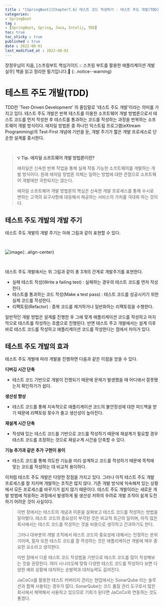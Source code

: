 ```yaml
---
title : "[SpringBoot][Chapter7.6] 테스트 코드 작성하기 - 테스트 주도 개발(TDD)"
categories:
- SpringBoot
tag :
- [SpringBoot, Spring, Java, Intelij, TDD]
toc: true
toc_sticky : true
published : true
date : 2022-08-01
last_modified_at : 2022-08-01
---
```






장정우님이 지음, [스프링부트 핵심가이드 :: 스프링 부트를 활용한 애플리케이션 개발 실무] 책을 읽고 정리한 필기입니다.📢
{: .notice--warning}



# 테스트 주도 개발(TDD)

TDD란 'Test-Driven Development' 의 줄임말로 '테스트 주도 개발'이라는 의미를 가지고 있다. 테스트 주도 개발은 반복 테스트를 이용한 소프트웨어 개발 방법론으로서 테스트 코드를 먼저 작성한 후 테스트를 통과하는 코드를 작성하는 과정을 반복하는 소프트웨어 개발 방식이다. 애자일 방법론 중 하나인 익스트림 프로그램(eXtream Programming)의 Test-First 개념에 기반을 둔, 개발 주기가 짧은 개발 프로세스로 단순한 설계를 중시한다.

<br>

> **💡 Tip. 애자일 소프트웨어 개발 방법론이란?**
>
> 애자일은 신속한 반복 작업을 통해 실제 작동 가능한 소프트웨어를 개발하는 개발 방식이다. 원래 애자일 방법론 자체는 일하는 방법에 대한 관점으로 소프트웨어 개발에만 국한되지는 않는다.
>
> 애자일 소프트웨어 개발 방법론의 핵심은 신속한 개발 프로세스를 통해 수시로 변하는 고객의 요구사항에 대응해서 제공하는 서비스의 가치를 극대화 하는 것이다.



## 테스트 주도 개발의 개발 주기

테스트 주도 개발의 개발 주기는 아래 그림과 같이 표현할 수 있다.

<br>

![image](https://user-images.githubusercontent.com/13410737/182035284-ec549558-6599-458e-b304-2e8cf7138395.png){: .align-center}

<br>

테스트 주도 개발에서는 위 그림과 같이 총 3개의 간계로 개발주기를 표현한다.



- 실패 테스트 작성(Write a failing test) : 실패하는 경우의 테스트 코드를 먼저 작성한다.
- 테스트를 통과하는 코드 작성(Make a test pass) : 테스트 코드를 성공시키기 위한 실제 코드를 작성한다.
- 리팩토링(Refactor) : 중복 코드를 제거하거나 일반화하는 리팩토링을 수행한다.



일반적인 개발 방법은 설계를 진행한 후 그에 맞게 애플리케이션 코드를 작성하고 마지막으로 테스트를 작성하는 흐름으로 진행된다. 반면 테스트 주고 개발에서는 설계 이후 바로 테스트 코드를 작성하고 애플리케이션 코드를 작성한다는 점에서 차이가 있다.



## 테스트 주도 개발의 효과

테스트 주도 개발에 따라 개발을 진행하면 다음과 같은 이점을 얻을 수 있다.



**디버깅 시간 단축**

- 테스트 코드 기반으로 개발이 진행되기 때문에 문제가 발생했을 때 어디에서 잘못됐는지 확인하기가 쉽다.

**생산성 향상**

- 테스트 코드를 통해 지속적으로 애플리케이션 코드의 불안정성에 대한 피드백을 받기 때문에 리팩토링 횟수가 줄고 생산성이 높아진다.

**재설계 시간 단축**

- 작성돼 있는 테스트 코드를 기반으로 코드를 작성하기 때문에 재설계가 필요할 경우 테스트 코드를 조정하는 것으로 재설ㄹ계 시간을 단축할 수 있다.

**기능 추가과 같은 추가 구현이 용이**

- 테스트 코드를 통해 의도한 기능을 미리 설계하고 코드를 작성하기 때문에 목적에 맞는 코드를 작성하는 데 비교적 용이하다.



이처럼 테스트 주도 개발은 다양한 장점을 가지고 있다. 그러나 아직 테스트 주도 개발 프로세스를 잘 지키며 개발하는 조직은 많지 않다. 기존 개발 방식에 익숙해져 있는 상황에서 모든 프로세스를 바꾸기가 쉽지 않기 때문이다. 테스트 주도 개발이라는 새로운 개발 방법에 적응하는 과정에서 발생하게 될 생산성 저하의 우려로 개발 조직이 쉽게 도전하기 어려운 것이 사실이다.



> 이번 장에서는 테스트의 개념과 이론을 살펴보고 테스트 코드를 작성하는 방법을 알아봤다. 테스트 코드의 중요성이 부각된 것은 비교적 최근의 일이며, 아직 많은 회사에서는 테스트 코드를 작성하는 것을 비용으로 생각하고 간과하기도 한다.
>
> 그러나 대부분의 개발 조직에서 테스트 코드의 중요성에 대해서는 인정하는 분위기이며, 필자 또한 테스트 코드를 잘 작성하는 것은 애플리케이션 개발에 매우 중요한 요소라고 생각한다.
>
> 이번 장에서 다룬 테스트 코드 작성법을 기반으로 테스트 코드를 많이 작성해보는 것을 권장한다. 여러 시나리오에 맞춰 다양한 테스트 코드를 작성하다 보면 다양한 예외 상황에 대처하는 순발력과 대처능력도 길러진다.
>
> JaCoCo를 활용한 테스트 커버리지 관리는 현업에서는 SonarQube  라는 솔루션과 함께 사용되는 경우가 많다. SonarQube는 코드 품질 관리 도구로서 많은 회사에서 채택해서 사용하고 있으므로 기회가 된다면 JaCoCo와 연동하는 것도 좋겠다.

